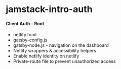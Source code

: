 # jamstack-intro-auth
#### Client Auth - Root
- netlify.toml
- gatsby-config.js
- gatsby-node.js - navigation on the dashboard
- Netlify wrappers & accessibility helpers 
- Enable netlify identity on netlify
- Private-route file to prevent unauthorized access

